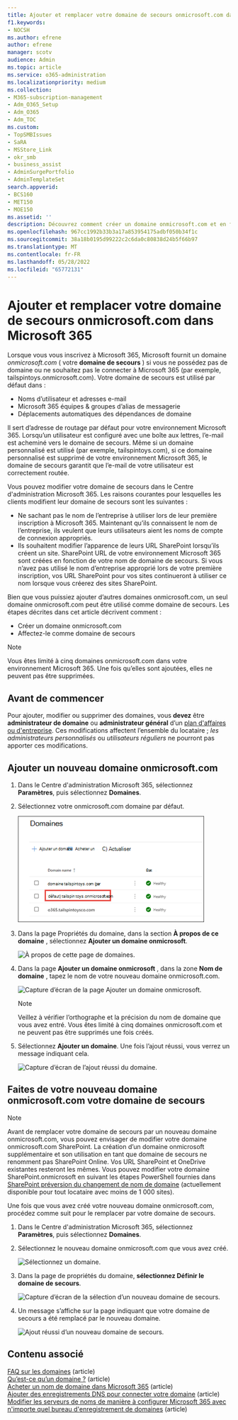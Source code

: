 ```yaml
---
title: Ajouter et remplacer votre domaine de secours onmicrosoft.com dans Microsoft 365
f1.keywords:
- NOCSH
ms.author: efrene
author: efrene
manager: scotv
audience: Admin
ms.topic: article
ms.service: o365-administration
ms.localizationpriority: medium
ms.collection:
- M365-subscription-management
- Adm_O365_Setup
- Adm_O365
- Adm_TOC
ms.custom:
- TopSMBIssues
- SaRA
- MSStore_Link
- okr_smb
- business_assist
- AdminSurgePortfolio
- AdminTemplateSet
search.appverid:
- BCS160
- MET150
- MOE150
ms.assetid: ''
description: Découvrez comment créer un domaine onmicrosoft.com et en faire votre nouveau domaine de secours.
ms.openlocfilehash: 967cc1992b33b3a17a853954175adbf050b34f1c
ms.sourcegitcommit: 38a18b0195d99222c2c6da0c80838d24b5f66b97
ms.translationtype: MT
ms.contentlocale: fr-FR
ms.lasthandoff: 05/28/2022
ms.locfileid: "65772131"
---
```

# <a name="add-and-replace-your-onmicrosoftcom-fallback-domain-in-microsoft-365"></a>Ajouter et remplacer votre domaine de secours onmicrosoft.com dans Microsoft 365

Lorsque vous vous inscrivez à Microsoft 365, Microsoft fournit un domaine *onmicrosoft.com* ( votre **domaine de secours** ) si vous ne possédez pas de domaine ou ne souhaitez pas le connecter à Microsoft 365 (par exemple, tailspintoys.onmicrosoft.com). Votre domaine de secours est utilisé par défaut dans :

- Noms d’utilisateur et adresses e-mail
- Microsoft 365 équipes & groupes d’alias de messagerie
- Déplacements automatiques des dépendances de domaine

Il sert d’adresse de routage par défaut pour votre environnement Microsoft 365. Lorsqu’un utilisateur est configuré avec une boîte aux lettres, l’e-mail est acheminé vers le domaine de secours.  Même si un domaine personnalisé est utilisé (par exemple, tailspintoys.com), si ce domaine personnalisé est supprimé de votre environnement Microsoft 365, le domaine de secours garantit que l’e-mail de votre utilisateur est correctement routée.

Vous pouvez modifier votre domaine de secours dans le Centre d'administration Microsoft 365. Les raisons courantes pour lesquelles les clients modifient leur domaine de secours sont les suivantes :

- Ne sachant pas le nom de l’entreprise à utiliser lors de leur première inscription à Microsoft 365. Maintenant qu’ils connaissent le nom de l’entreprise, ils veulent que leurs utilisateurs aient les noms de compte de connexion appropriés. 
- Ils souhaitent modifier l’apparence de leurs URL SharePoint lorsqu’ils créent un site. SharePoint URL de votre environnement Microsoft 365 sont créées en fonction de votre nom de domaine de secours. Si vous n’avez pas utilisé le nom d’entreprise approprié lors de votre première inscription, vos URL SharePoint pour vos sites continueront à utiliser ce nom lorsque vous créerez des sites SharePoint. 


Bien que vous puissiez ajouter d’autres domaines onmicrosoft.com, un seul domaine onmicrosoft.com peut être utilisé comme domaine de secours. Les étapes décrites dans cet article décrivent comment :
- Créer un domaine onmicrosoft.com
- Affectez-le comme domaine de secours

> [!NOTE]
> Vous êtes limité à cinq domaines onmicrosoft.com dans votre environnement Microsoft 365. Une fois qu’elles sont ajoutées, elles ne peuvent pas être supprimées. 
  
## <a name="before-you-begin"></a>Avant de commencer

Pour ajouter, modifier ou supprimer des domaines, vous **devez** être **administrateur de domaine** ou **administrateur général** d’un [plan d'affaires ou d'entreprise](https://products.office.com/business/office). Ces modifications affectent l’ensemble du locataire ; *les administrateurs personnalisés* ou *utilisateurs réguliers* ne pourront pas apporter ces modifications.


## <a name="add-a-new-onmicrosoftcom-domain"></a>Ajouter un nouveau domaine onmicrosoft.com

1. Dans le Centre d'administration Microsoft 365, sélectionnez **Paramètres**, puis sélectionnez **Domaines**.
2. Sélectionnez votre onmicrosoft.com domaine par défaut.

    ![Page Domaines.](../../media/onmicrosoft-domains.png)
  
3. Dans la page Propriétés du domaine, dans la section **À propos de ce domaine** , sélectionnez **Ajouter un domaine onmicrosoft**.

    ![À propos de cette page de domaines.](../../media/add-onmicrosoft-domain-link.png)

4. Dans la page **Ajouter un domaine onmicrosoft** , dans la zone **Nom de domaine** , tapez le nom de votre nouveau domaine onmicrosoft.com. 

    ![Capture d’écran de la page Ajouter un domaine onmicrosoft.](../../media/add-an-onmicrosoftcom-domain-page.png)

    > [!NOTE]
    > Veillez à vérifier l’orthographe et la précision du nom de domaine que vous avez entré. Vous êtes limité à cinq domaines onmicrosoft.com et ne peuvent pas être supprimés une fois créés.     

5. Sélectionnez **Ajouter un domaine**. Une fois l’ajout réussi, vous verrez un message indiquant cela. 
    
    ![Capture d’écran de l’ajout réussi du domaine.](../../media/domain-added.png)



## <a name="make-your-new-onmicrosoftcom-domain-your-fallback-domain"></a>Faites de votre nouveau domaine onmicrosoft.com votre domaine de secours


> [!NOTE]
> Avant de remplacer votre domaine de secours par un nouveau domaine onmicrosoft.com, vous pouvez envisager de modifier votre domaine onmicrosoft.com SharePoint. La création d’un domaine onmicrosoft supplémentaire et son utilisation en tant que domaine de secours ne renomment pas SharePoint Online. Vos URL SharePoint et OneDrive existantes resteront les mêmes.  Vous pouvez modifier votre domaine SharePoint.onmicrosoft en suivant les étapes PowerShell fournies dans [SharePoint préversion du changement de nom de domaine](/sharepoint/change-your-sharepoint-domain-name) (actuellement disponible pour tout locataire avec moins de 1 000 sites).

Une fois que vous avez créé votre nouveau domaine onmicrosoft.com, procédez comme suit pour le remplacer par votre domaine de secours.

1. Dans le Centre d'administration Microsoft 365, sélectionnez **Paramètres**, puis sélectionnez **Domaines**. 

2. Sélectionnez le nouveau domaine onmicrosoft.com que vous avez créé.

    ![Sélectionnez un domaine.](../../media/onmicrosoft-domains-added.png) 

3. Dans la page de propriétés du domaine, **sélectionnez Définir le domaine de secours**.
 
    ![Capture d’écran de la sélection d’un nouveau domaine de secours.](../../media/new-fallback.png) 

4. Un message s’affiche sur la page indiquant que votre domaine de secours a été remplacé par le nouveau domaine.

    ![Ajout réussi d’un nouveau domaine de secours.](../../media/fallback-success.png) 

## <a name="related-content"></a>Contenu associé

[FAQ sur les domaines](domains-faq.yml) (article)</br>
[Qu’est-ce qu’un domaine ?](../get-help-with-domains/what-is-a-domain.md) (article)</br>
[Acheter un nom de domaine dans Microsoft 365](../get-help-with-domains/buy-a-domain-name.md) (article)</br>
[Ajouter des enregistrements DNS pour connecter votre domaine](../get-help-with-domains/create-dns-records-at-any-dns-hosting-provider.md) (article)</br>
[Modifier les serveurs de noms de manière à configurer Microsoft 365 avec n'importe quel bureau d'enregistrement de domaines](../get-help-with-domains/change-nameservers-at-any-domain-registrar.md) (article)

